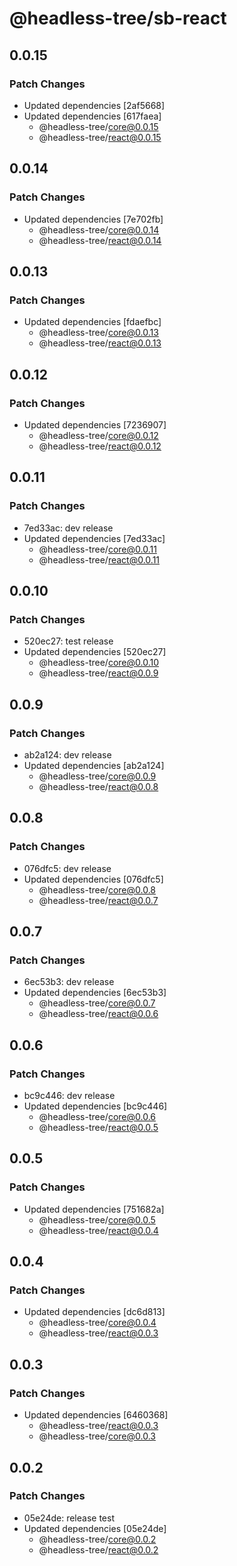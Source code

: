 # @headless-tree/sb-react

## 0.0.15

### Patch Changes

- Updated dependencies [2af5668]
- Updated dependencies [617faea]
  - @headless-tree/core@0.0.15
  - @headless-tree/react@0.0.15

## 0.0.14

### Patch Changes

- Updated dependencies [7e702fb]
  - @headless-tree/core@0.0.14
  - @headless-tree/react@0.0.14

## 0.0.13

### Patch Changes

- Updated dependencies [fdaefbc]
  - @headless-tree/core@0.0.13
  - @headless-tree/react@0.0.13

## 0.0.12

### Patch Changes

- Updated dependencies [7236907]
  - @headless-tree/core@0.0.12
  - @headless-tree/react@0.0.12

## 0.0.11

### Patch Changes

- 7ed33ac: dev release
- Updated dependencies [7ed33ac]
  - @headless-tree/core@0.0.11
  - @headless-tree/react@0.0.11

## 0.0.10

### Patch Changes

- 520ec27: test release
- Updated dependencies [520ec27]
  - @headless-tree/core@0.0.10
  - @headless-tree/react@0.0.9

## 0.0.9

### Patch Changes

- ab2a124: dev release
- Updated dependencies [ab2a124]
  - @headless-tree/core@0.0.9
  - @headless-tree/react@0.0.8

## 0.0.8

### Patch Changes

- 076dfc5: dev release
- Updated dependencies [076dfc5]
  - @headless-tree/core@0.0.8
  - @headless-tree/react@0.0.7

## 0.0.7

### Patch Changes

- 6ec53b3: dev release
- Updated dependencies [6ec53b3]
  - @headless-tree/core@0.0.7
  - @headless-tree/react@0.0.6

## 0.0.6

### Patch Changes

- bc9c446: dev release
- Updated dependencies [bc9c446]
  - @headless-tree/core@0.0.6
  - @headless-tree/react@0.0.5

## 0.0.5

### Patch Changes

- Updated dependencies [751682a]
  - @headless-tree/core@0.0.5
  - @headless-tree/react@0.0.4

## 0.0.4

### Patch Changes

- Updated dependencies [dc6d813]
  - @headless-tree/core@0.0.4
  - @headless-tree/react@0.0.3

## 0.0.3

### Patch Changes

- Updated dependencies [6460368]
  - @headless-tree/react@0.0.3
  - @headless-tree/core@0.0.3

## 0.0.2

### Patch Changes

- 05e24de: release test
- Updated dependencies [05e24de]
  - @headless-tree/core@0.0.2
  - @headless-tree/react@0.0.2
